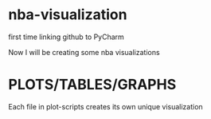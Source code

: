 # nba-visualization
first time linking github to PyCharm

Now I will be creating some nba visualizations

# PLOTS/TABLES/GRAPHS

Each file in plot-scripts creates its own unique visualization

